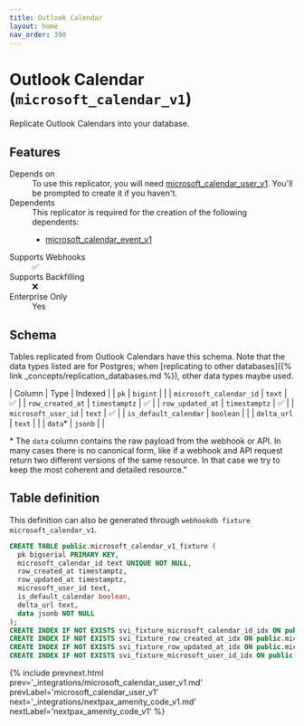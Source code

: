 ```yaml
---
title: Outlook Calendar
layout: home
nav_order: 390
---
```


# Outlook Calendar (`microsoft_calendar_v1`)

Replicate Outlook Calendars into your database.

## Features

<dl>
<dt>Depends on</dt>
<dd>To use this replicator, you will need <a href="{% link _integrations/microsoft_calendar_user_v1.md %}">microsoft_calendar_user_v1</a>. You'll be prompted to create it if you haven't.</dd>

<dt>Dependents</dt>
<dd>This replicator is required for the creation of the following dependents:
<ul>
<li><a href="{% link _integrations/microsoft_calendar_event_v1.md %}">microsoft_calendar_event_v1</a></li>
</ul>
</dd>

<dt>Supports Webhooks</dt>
<dd>✅</dd>
<dt>Supports Backfilling</dt>
<dd>❌</dd>
<dt>Enterprise Only</dt>
<dd>Yes</dd>

</dl>

## Schema

Tables replicated from Outlook Calendars have this schema.
Note that the data types listed are for Postgres;
when [replicating to other databases]({% link _concepts/replication_databases.md %}),
other data types maybe used.

| Column | Type | Indexed |
| `pk` | `bigint` |  |
| `microsoft_calendar_id` | `text` | ✅ |
| `row_created_at` | `timestamptz` | ✅ |
| `row_updated_at` | `timestamptz` | ✅ |
| `microsoft_user_id` | `text` | ✅ |
| `is_default_calendar` | `boolean` |  |
| `delta_url` | `text` |  |
| `data`* | `jsonb` |  |

<span class="fs-3">* The `data` column contains the raw payload from the webhook or API.
In many cases there is no canonical form, like if a webhook and API request return
two different versions of the same resource.
In that case we try to keep the most coherent and detailed resource."</span>

## Table definition

This definition can also be generated through `webhookdb fixture microsoft_calendar_v1`.

```sql
CREATE TABLE public.microsoft_calendar_v1_fixture (
  pk bigserial PRIMARY KEY,
  microsoft_calendar_id text UNIQUE NOT NULL,
  row_created_at timestamptz,
  row_updated_at timestamptz,
  microsoft_user_id text,
  is_default_calendar boolean,
  delta_url text,
  data jsonb NOT NULL
);
CREATE INDEX IF NOT EXISTS svi_fixture_microsoft_calendar_id_idx ON public.microsoft_calendar_v1_fixture (microsoft_calendar_id);
CREATE INDEX IF NOT EXISTS svi_fixture_row_created_at_idx ON public.microsoft_calendar_v1_fixture (row_created_at);
CREATE INDEX IF NOT EXISTS svi_fixture_row_updated_at_idx ON public.microsoft_calendar_v1_fixture (row_updated_at);
CREATE INDEX IF NOT EXISTS svi_fixture_microsoft_user_id_idx ON public.microsoft_calendar_v1_fixture (microsoft_user_id);
```

{% include prevnext.html prev='_integrations/microsoft_calendar_user_v1.md' prevLabel='microsoft_calendar_user_v1' next='_integrations/nextpax_amenity_code_v1.md' nextLabel='nextpax_amenity_code_v1' %}
